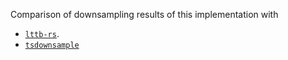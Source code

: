 Comparison of downsampling results of this implementation with 
 - [`lttb-rs`](https://github.com/jeromefroe/lttb-rs).
 - [`tsdownsample`](https://github.com/predict-idlab/tsdownsample)